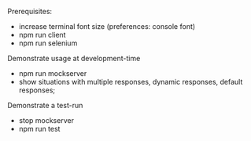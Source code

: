 Prerequisites:
 - increase terminal font size (preferences: console font)
 - npm run client
 - npm run selenium

Demonstrate usage at development-time
 - npm run mockserver
 - show situations with multiple responses, dynamic responses, default responses;

Demonstrate a test-run
 - stop mockserver
 - npm run test

